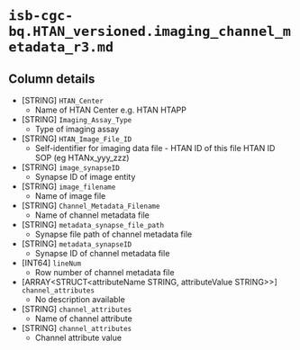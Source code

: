 # `isb-cgc-bq.HTAN_versioned.imaging_channel_metadata_r3.md`

## Column details

* [STRING]    `HTAN_Center`
  - Name of HTAN Center e.g. HTAN HTAPP
* [STRING]    `Imaging_Assay_Type`
  - Type of imaging assay
* [STRING]    `HTAN_Image_File_ID`
  - Self-identifier for imaging data file - HTAN ID of this file HTAN ID SOP (eg HTANx_yyy_zzz)
* [STRING]    `image_synapseID`
  - Synapse ID of image entity
* [STRING]    `image_filename`
  - Name of image file
* [STRING]    `Channel_Metadata_Filename`
  - Name of channel metadata file
* [STRING]    `metadata_synapse_file_path`
  - Synapse file path of channel metadata file
* [STRING]    `metadata_synapseID`
  - Synapse ID of channel metadata file
* [INT64]    `lineNum`
  - Row number of channel metadata file
* [ARRAY<STRUCT<attributeName STRING, attributeValue STRING>>]    `channel_attributes`
  - No description available
* [STRING]    `channel_attributes`
  - Name of channel attribute
* [STRING]    `channel_attributes`
  - Channel attribute value

